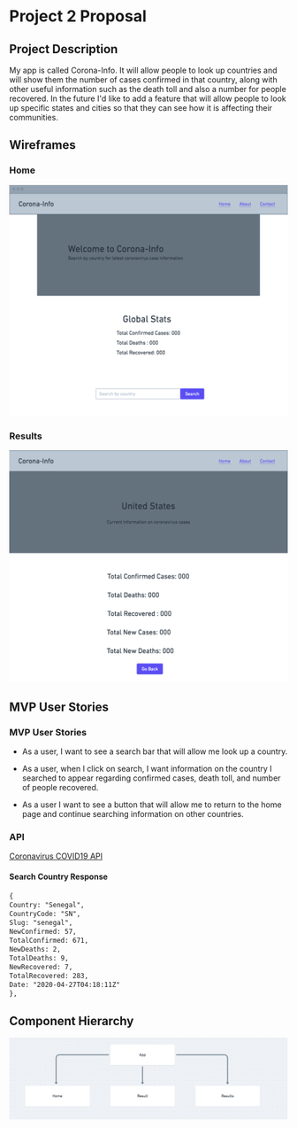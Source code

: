 # Project 2 Proposal

## Project Description 

My app is called Corona-Info. It will allow people to look up countries and will show them the number of cases confirmed in that country, along with other useful information such as the death toll and also a number for people recovered. In the future I'd like to add a feature that will allow people to look up specific states and cities so that they can see how it is affecting their communities.

## Wireframes

### Home
![App](./Home-Page.png)



### Results
![App](./Search-Results.png)


## MVP User Stories

### MVP User Stories

- As a user, I want to see a search bar that will allow me look up a country.

- As a user, when I click on search, I want information on the country I searched to appear regarding confirmed cases, death toll, and number of people recovered.

- As a user I want to see a button that will allow me to return to the home page and continue searching information on other countries.

### API

[Coronavirus COVID19 API](https://documenter.getpostman.com/view/10808728/SzS8rjbc?version=latest)

#### Search Country Response

```
{
Country: "Senegal",
CountryCode: "SN",
Slug: "senegal",
NewConfirmed: 57,
TotalConfirmed: 671,
NewDeaths: 2,
TotalDeaths: 9,
NewRecovered: 7,
TotalRecovered: 283,
Date: "2020-04-27T04:18:11Z"
},
```

## Component Hierarchy

![App](./Components.png)